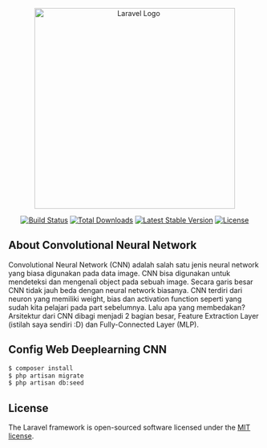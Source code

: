 <p align="center"><a href="https://laravel.com" target="_blank"><img src="https://media.springernature.com/full/springer-static/image/art%3A10.1038%2Fs41524-022-00803-w/MediaObjects/41524_2022_803_Fig1_HTML.png" width="400" alt="Laravel Logo"></a></p>

<p align="center">
<a href="https://github.com/laravel/framework/actions"><img src="https://github.com/laravel/framework/workflows/tests/badge.svg" alt="Build Status"></a>
<a href="https://packagist.org/packages/laravel/framework"><img src="https://img.shields.io/packagist/dt/laravel/framework" alt="Total Downloads"></a>
<a href="https://packagist.org/packages/laravel/framework"><img src="https://img.shields.io/packagist/v/laravel/framework" alt="Latest Stable Version"></a>
<a href="https://packagist.org/packages/laravel/framework"><img src="https://img.shields.io/packagist/l/laravel/framework" alt="License"></a>
</p>

## About Convolutional Neural Network

Convolutional Neural Network (CNN) adalah salah satu jenis neural network yang biasa digunakan pada data image. CNN bisa digunakan untuk mendeteksi dan mengenali object pada sebuah image.
Secara garis besar CNN tidak jauh beda dengan neural network biasanya. CNN terdiri dari neuron yang memiliki weight, bias dan activation function seperti yang sudah kita pelajari pada part sebelumnya.
Lalu apa yang membedakan? Arsitektur dari CNN dibagi menjadi 2 bagian besar, Feature Extraction Layer (istilah saya sendiri :D) dan Fully-Connected Layer (MLP).

## Config Web Deeplearning CNN
```bash
$ composer install
$ php artisan migrate
$ php artisan db:seed 
```

## License

The Laravel framework is open-sourced software licensed under the [MIT license](https://opensource.org/licenses/MIT).
